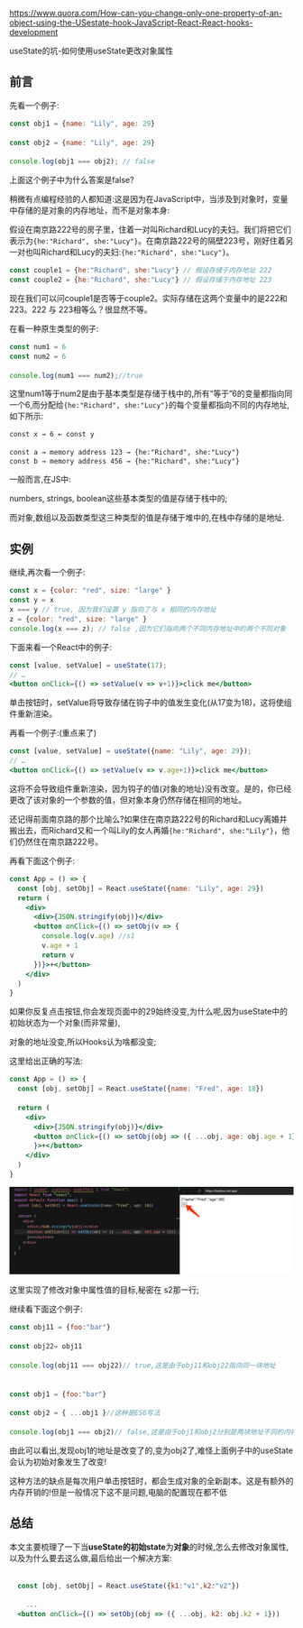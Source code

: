 
https://www.quora.com/How-can-you-change-only-one-property-of-an-object-using-the-USestate-hook-JavaScript-React-React-hooks-development


useState的坑-如何使用useState更改对象属性

## 前言

先看一个例子:


```js
const obj1 = {name: "Lily", age: 29}

const obj2 = {name: "Lily", age: 29}

console.log(obj1 === obj2); // false 

```


上面这个例子中为什么答案是false?

稍微有点编程经验的人都知道:这是因为在JavaScript中，当涉及到对象时，变量中存储的是对象的内存地址，而不是对象本身:

假设在南京路222号的房子里，住着一对叫Richard和Lucy的夫妇。我们将把它们表示为`{he:"Richard", she:"Lucy"}`。在南京路222号的隔壁223号，刚好住着另一对也叫Richard和Lucy的夫妇:`{he:"Richard", she:"Lucy"}`。
```js
const couple1 = {he:"Richard", she:"Lucy"} // 假设存储于内存地址 222 
const couple2 = {he:"Richard", she:"Lucy"} // 假设存储于内存地址 223

````
现在我们可以问couple1是否等于couple2。实际存储在这两个变量中的是222和223。222 与 223相等么？很显然不等。

在看一种原生类型的例子:

```js
const num1 = 6 
const num2 = 6

console.log(num1 === num2);//true
```
这里num1等于num2是由于基本类型是存储于栈中的,所有“等于”6的变量都指向同一个6,而分配给`{he:"Richard", she:"Lucy"}`的每个变量都指向不同的内存地址,如下所示:


```shell
const x → 6 ← const y

const a → memory address 123 → {he:"Richard", she:"Lucy"}
const b → memory address 456 → {he:"Richard", she:"Lucy"}
```

一般而言,在JS中:

numbers, strings, boolean这些基本类型的值是存储于栈中的;

而对象,数组以及函数类型这三种类型的值是存储于堆中的,在栈中存储的是地址.


## 实例

继续,再次看一个例子:

```js
const x = {color: "red", size: "large" }
const y = x 
x === y // true, 因为我们设置 y 指向了与 x 相同的内存地址 
z = {color: "red", size: "large" }
console.log(x === z); // false ,因为它们指向两个不同内存地址中的两个不同对象

```

下面来看一个React中的例子:
```jsx
const [value, setValue] = useState(17); 
// … 
<button onClick={() => setValue(v => v+1)}>click me</button>
```

单击按钮时，setValue将导致存储在钩子中的值发生变化(从17变为18)，这将使组件重新渲染。

再看一个例子:(重点来了)

```jsx
const [value, setValue] = useState({name: "Lily", age: 29}); 
// … 
<button onClick={() => setValue(v => v.age+1)}>click me</button> 
```

这将不会导致组件重新渲染，因为钩子的值(对象的地址)没有改变。是的，你已经更改了该对象的一个参数的值，但对象本身仍然存储在相同的地址。


还记得前面南京路的那个比喻么?如果住在南京路222号的Richard和Lucy离婚并搬出去，而Richard又和一个叫Lily的女人再婚`{he:"Richard", she:"Lily"}`，他们仍然住在南京路222号。

再看下面这个例子:

```jsx
const App = () => { 
  const [obj, setObj] = React.useState({name: "Lily", age: 29})   
  return ( 
  	<div> 
  	  <div>{JSON.stringify(obj)}</div> 
      <button onClick={() => setObj(v => { 
        console.log(v.age) //s1
      	v.age + 1 
        return v 
      })}>+</button> 
    </div> 
  ) 
}	
```


如果你反复点击按钮,你会发现页面中的29始终没变,为什么呢,因为useState中的初始状态为一个对象(而非常量),

对象的地址没变,所以Hooks认为啥都没变;

这里给出正确的写法:

```jsx
const App = () => { 
  const [obj, setObj] = React.useState({name: "Fred", age: 18}) 
   
  return ( 
  	<div> 
  	  <div>{JSON.stringify(obj)}</div>  
      <button onClick={() => setObj(obj => ({ ...obj, age: obj.age + 1})) //s2
      }>+</button> 
    </div> 
  ) 
}
```
![img_15.png](img_15.png)

这里实现了修改对象中属性值的目标,秘密在 s2那一行;


继续看下面这个例子:

```js
const obj11 = {foo:"bar"}

const obj22= obj11

console.log(obj11 === obj22)// true,这是由于obj11和obj22指向同一块地址


const obj1 = {foo:"bar"}

const obj2 = { ...obj1 }//这种是ES6写法

console.log(obj1 === obj2)// false,这是由于obj1和obj2分别是两块地址不同的内存
```
由此可以看出,发现obj1的地址是改变了的,变为obj2了,难怪上面例子中的useState会认为初始对象发生了改变!


这种方法的缺点是每次用户单击按钮时，都会生成对象的全新副本。这是有额外的内存开销的!但是一般情况下这不是问题,电脑的配置现在都不低


## 总结

本文主要梳理了一下当**useState的初始state**为**对象**的时候,怎么去修改对象属性,以及为什么要去这么做,最后给出一个解决方案:

```jsx

  const [obj, setObj] = React.useState({k1:"v1",k2:"v2"})
  
    ...
  <button onClick={() => setObj(obj => ({ ...obj, k2: obj.k2 + 1}))    }>+</button> 

```






